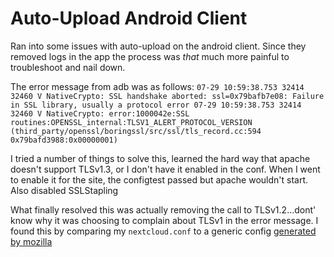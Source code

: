 # Auto-Upload Android Client
Ran into some issues with auto-upload on the android client. Since they removed logs in the app the process was *that* much more painful to troubleshoot and nail down. 

The error message from adb was as follows: 
`07-29 10:59:38.753 32414 32460 V NativeCrypto: SSL handshake aborted: ssl=0x79bafb7e08: Failure in SSL library, usually a protocol error
07-29 10:59:38.753 32414 32460 V NativeCrypto: error:1000042e:SSL routines:OPENSSL_internal:TLSV1_ALERT_PROTOCOL_VERSION (third_party/openssl/boringssl/src/ssl/tls_record.cc:594 0x79bafd3988:0x00000001)`

I tried a number of things to solve this, learned the hard way that apache doesn't support TLSv1.3, or I don't have it enabled in the conf. When I went to enable it for the site, the configtest passed but apache wouldn't start. Also disabled SSLStapling

What finally resolved this was actually removing the call to TLSv1.2...dont' know why it was choosing to complain about TLSv1 in the error message. I found this by comparing my `nextcloud.conf` to a generic config [generated by mozilla](https://ssl-config.mozilla.org/#server=apache&version=2.4.41&config=intermediate&openssl=1.1.1d&ocsp=false&guideline=5.6) 
